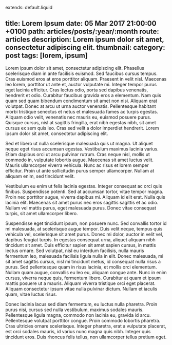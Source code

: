extends: default.liquid

title: Lorem Ipsum
date: 05 Mar 2017 21:00:00 +0100
path: articles/posts/:year/:month
route: articles
description: Lorem ipsum dolor sit amet, consectetur adipiscing elit.
thumbnail:
category: post
tags: [lorem, ipsum]
---

Lorem ipsum dolor sit amet, consectetur adipiscing elit. Phasellus scelerisque diam in ante facilisis euismod. Sed faucibus cursus tempus. Cras euismod eros at eros porttitor aliquam. Praesent in velit nisl. Maecenas leo lorem, porttitor ut ante et, auctor vulputate mi. Integer tempor purus eget lacinia efficitur. Cras lectus odio, porta sed dapibus venenatis, hendrerit et odio. Curabitur faucibus gravida eros a elementum. Nam quis quam sed quam bibendum condimentum sit amet non nisi. Aliquam erat volutpat. Donec at arcu ut urna auctor venenatis. Pellentesque habitant morbi tristique senectus et netus et malesuada fames ac turpis egestas. Aliquam odio velit, venenatis nec mauris eu, euismod posuere purus. Quisque cursus, nisl at sagittis fringilla, erat nibh egestas nibh, sit amet cursus ex sem quis leo. Cras sed velit a dolor imperdiet hendrerit. Lorem ipsum dolor sit amet, consectetur adipiscing elit.

Sed et libero ut nulla scelerisque malesuada quis ut magna. Ut aliquet neque eget risus accumsan egestas. Vestibulum maximus lacinia varius. Etiam dapibus orci ut arcu pulvinar rutrum. Cras neque nisl, mollis ut commodo in, vulputate lobortis augue. Maecenas sit amet luctus velit. Mauris ullamcorper viverra vehicula. Nunc ac risus et lorem semper efficitur. Proin ut ante sollicitudin purus semper ullamcorper. Nullam at aliquam enim, sed tincidunt velit.

Vestibulum eu enim ut felis lacinia egestas. Integer consequat ac orci quis finibus. Suspendisse potenti. Sed at accumsan tortor, vitae tempor magna. Proin nec porttitor augue, viverra dapibus mi. Aliquam id elit erat. Nulla quis lacinia elit. Maecenas sit amet purus nec eros sagittis sagittis et ac odio. Nullam vel mattis purus, eget malesuada purus. Donec vitae consequat turpis, sit amet ullamcorper libero.

Suspendisse eget tincidunt ipsum, non posuere nunc. Sed convallis tortor id mi malesuada, at scelerisque augue tempor. Duis velit neque, tempus quis vehicula vel, scelerisque sit amet purus. Donec mi dolor, auctor in velit vel, dapibus feugiat turpis. In egestas consequat urna, aliquet aliquam nibh tincidunt sit amet. Duis efficitur sapien sit amet sapien cursus, in mattis lectus ornare. Sed volutpat, nisl eu interdum facilisis, nulla mauris fermentum leo, malesuada facilisis ligula nulla in elit. Donec malesuada, mi sit amet sagittis cursus, nisl mi tincidunt metus, id consequat nulla risus a purus. Sed pellentesque quam in risus lacinia, et mollis orci elementum. Nullam quam augue, convallis eu leo eu, aliquam congue ante. Nunc in enim cursus, viverra neque quis, fermentum libero. Curabitur at quam et ipsum mattis posuere ut a mauris. Aliquam viverra tristique orci eget placerat. Aliquam consectetur ipsum vitae nulla pulvinar dictum. Nullam et iaculis quam, vitae luctus risus.

Donec lacinia lacus sed diam fermentum, eu luctus nulla pharetra. Proin purus nisi, cursus sed nulla vestibulum, maximus sodales mauris. Pellentesque ligula magna, commodo non lacinia eu, gravida id arcu. Pellentesque volutpat porttitor congue. Proin commodo lobortis pharetra. Cras ultricies ornare scelerisque. Integer pharetra, erat a vulputate placerat, est orci sodales mauris, id varius nunc magna quis nibh. Integer quis tincidunt eros. Duis rhoncus felis tellus, non ullamcorper tellus pretium eget.
